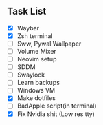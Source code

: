 ## Task List
- [x] Waybar
- [x] Zsh terminal
- [ ] Sww, Pywal Wallpaper
- [ ] Volume Mixer
- [ ] Neovim setup
- [ ] SDDM
- [ ] Swaylock
- [ ] Learn backups
- [ ] Windows VM
- [x] Make dotfiles
- [ ] BadApple script(in terminal)
- [x] Fix Nvidia shit (Low res tty)

